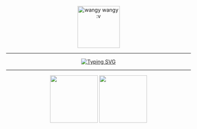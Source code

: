 <div align="center">
  <img 
    height=115
    align="center"
    src="https://count.getloli.com/get/@:Shafwan-8?theme=rule34"
    title="wangy wangy :v"
  />
</div>

<hr />

<p align="center">
  <a href="https://git.io/typing-svg">
  <img
    src="https://readme-typing-svg.demolab.com?font=Fira+Code&weight=500&size=28&pause=2500&color=70A5FD&center=true&vCenter=true&width=435&lines=Suramat+Datang+:3" 
    alt="Typing SVG" />
  </a>
</p>

<hr />

<div align="center">
  <img
    height=130
    src="https://github-readme-stats.vercel.app/api?username=Shafwan-8&show_icons=true&theme=merko&rank_icon=github"
  />
  <img
    height=130
    src="https://github-readme-stats.vercel.app/api/top-langs/?username=Shafwan-8&layout=compact&theme=merko"
  />

</div>
